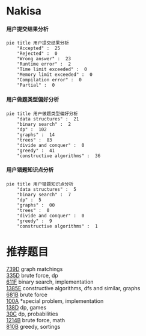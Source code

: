 # Nakisa

<!-- tabs:start -->



#### **用户提交结果分析**

```mermaid
pie title 用户提交结果分析
    "Accepted" :  25
    "Rejected" :  0
    "Wrong answer" :  23
    "Runtime error" :  2
    "Time limit exceeded" :  0
    "Memory limit exceeded" :  0
    "Compilation error" :  0
    "Partial" :  0
```

#### **用户做题类型偏好分析**

```mermaid
pie title 用户做题类型偏好分析
    "data structures" :  21
    "binary search" :  2
    "dp" :  102
    "graphs" :  14
    "trees" :  83
    "divide and conquer" :  0
    "greedy" :  41
    "constructive algorithms" :  36
```
#### **用户错题知识点分析**

```mermaid
pie title 用户错题知识点分析
    "data structures" :  5
    "binary search" :  7
    "dp" :  5
    "graphs" :  00
    "trees" :  0
    "divide and conquer" :  0
    "greedy" :  9
    "constructive algorithms" :  1
```



<!-- tabs:end -->
# 推荐题目
[739D](https://codeforces.com/contest/739/problem/D)		graph matchings		  
[335D](https://codeforces.com/contest/335/problem/D)		brute force,
                        dp		  
[611F](https://codeforces.com/contest/611/problem/F)		binary search,
                        implementation		  
[1385E](https://codeforces.com/contest/1385/problem/E)		constructive algorithms,
                        dfs and similar,
                        graphs		  
[681B](https://codeforces.com/contest/681/problem/B)		brute force		  
[100A](https://codeforces.com/contest/100/problem/A)		*special problem,
                        implementation		  
[138D](https://codeforces.com/contest/138/problem/D)		dp,
                        games		  
[30C](https://codeforces.com/contest/30/problem/C)		dp,
                        probabilities		  
[1214B](https://codeforces.com/contest/1214/problem/B)		brute force,
                        math		  
[810B](https://codeforces.com/contest/810/problem/B)		greedy,
                        sortings		  
